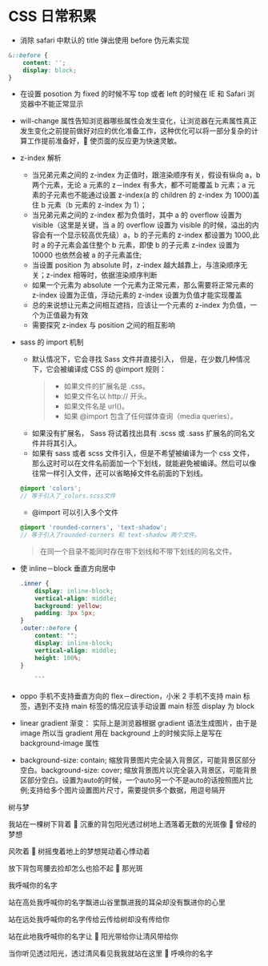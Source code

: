 # CSS 日常积累

-   消除 safari 中默认的 title 弹出使用 before 伪元素实现

```css
&::before {
    content: '';
    display: block;
}
```

-   在设置 posotion 为 fixed 的时候不写 top 或者 left 的时候在 IE 和 Safari 浏览器中不能正常显示
-   will-change 属性告知浏览器哪些属性会发生变化，让浏览器在元素属性真正发生变化之前提前做好对应的优化准备工作，这种优化可以将一部分复杂的计算工作提前准备好， 使页面的反应更为快速灵敏。
-   z-index 解析

    -   当兄弟元素之间的 z-index 为正值时，跟渲染顺序有关，假设有纵向 a，b 两个元素，无论 a 元素的 z－index 有多大，都不可能覆盖 b 元素；a 元素的子元素也不能通过设置 z-index(a 的 children 的 z-index 为 1000)盖住 b 元素（b 元素的 z-index 为 1）；
    -   当兄弟元素之间的 z-index 都为负值时，其中 a 的 overflow 设置为 visible（这里是关键，当 a 的 overflow 设置为 visible 的时候，溢出的内容会有一个显示较高优先级）a，b 的子元素的 z-index 都设置为 1000,此时 a 的子元素会盖住整个 b 元素，即使 b 的子元素 z-index 设置为 10000 也依然会被 a 的子元素盖住;
    -   当设置 position 为 absolute 时，z-index 越大越靠上，与渲染顺序无关；z-index 相等时，依据渲染顺序判断
    -   如果一个元素为 absolute 一个元素为正常元素，那么需要将正常元素的 z-index 设置为正值，浮动元素的 z-index 设置为负值才能实现覆盖
    -   总的来说想让元素之间相互遮挡，应该让一个元素的 z-index 为负值，一个为正值最为有效
    -   需要探究 z-index 与 position 之间的相互影响

-   sass 的 import 机制

    -   默认情况下，它会寻找 Sass 文件并直接引入， 但是，在少数几种情况下，它会被编译成 CSS 的 @import 规则：
        > -   如果文件的扩展名是 .css。
        > -   如果文件名以 http:// 开头。
        > -   如果文件名是 url()。
        > -   如果 @import 包含了任何媒体查询（media queries）。
    -   如果没有扩展名， Sass 将试着找出具有 .scss 或 .sass 扩展名的同名文件并将其引入。
    -   如果有 sass 或者 scss 文件引入，但是不希望被编译为一个 css 文件，那么这时可以在文件名前面加一个下划线，就能避免被编译。然后可以像往常一样引入文件，还可以省略掉文件名前面的下划线。


    ```scss
    @import 'colors';
    // 等于引入了_colors.scss文件
    ```

    *   @import 可以引入多个文件


    ```scss
    @import 'rounded-corners', 'text-shadow';
    // 等于引入了rounded-corners 和 text-shadow 两个文件。
    ```

    > 在同一个目录不能同时存在带下划线和不带下划线的同名文件。

-   使 inline－block 垂直方向居中

    ````css
    .inner {
        display: inline-block;
        vertical-align: middle;
        background: yellow;
        padding: 3px 5px;
    }
    .outer::before {
        content: "";
        display: inline-block;
        vertical-align: middle;
        height: 100%;
    }

        ```
    ````

-   oppo 手机不支持垂直方向的 flex－direction，小米 2 手机不支持 main 标签，遇到不支持 main 标签的情况应该手动设置 main 标签 display 为 block
-   linear gradient 渐变： 实际上是浏览器根据 gradient 语法生成图片，由于是 image 所以当 gradient 用在 background 上的时候实际上是写在 background-image 属性
- background-size: contain; 缩放背景图片完全装入背景区，可能背景区部分空白。background-size: cover; 缩放背景图片以完全装入背景区，可能背景区部分空白。设置为auto的时候，一个auto另一个不是auto的话按照图片比例;支持给多个图片设置图片尺寸，需要提供多个数据，用逗号隔开

树与梦

我站在一棵树下背着  沉重的背包阳光透过树地上洒落着无数的光斑像  曾经的梦想

风吹着 
树摇曳着地上的梦想晃动着心悸动着

放下背包弯腰去捡却怎么也拾不起  那光斑

我呼喊你的名字

站在高处我呼喊你的名字飘进山谷里飘进我的耳朵却没有飘进你的心里

站在远处我呼喊你的名字传给云传给树却没有传给你

站在此地我呼喊你的名字让  阳光带给你让清风带给你

当你听见透过阳光，透过清风看见我我就站在这里 
呼唤你的名字
